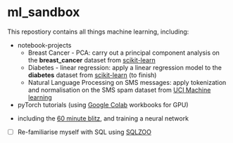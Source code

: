 # ml_sandbox
This repostiory contains all things machine learning, including:
* notebook-projects
  * Breast Cancer - PCA: carry out a principal component analysis on the **breast_cancer** dataset from [scikit-learn](https://scikit-learn.org/stable/) 
  * Diabetes - linear regression: apply a linear regression model to the **diabetes** dataset from [scikit-learn](https://scikit-learn.org/stable/) (to finish)
  * Natural Language Processing on SMS messages: apply tokenization and normalisation on the SMS spam dataset from [UCI Machine learning](https://archive.ics.uci.edu/ml/datasets/sms+spam+collection)
* pyTorch tutorials (using [Google Colab](https://colab.research.google.com/notebooks/intro.ipynb) workbooks for GPU)
- including the [60 minute blitz](https://pytorch.org/tutorials/beginner/deep_learning_60min_blitz.html), and training a neural network

* [ ] Re-familiarise myself with SQL using [SQLZOO](https://www.sqlzoo.net/)
